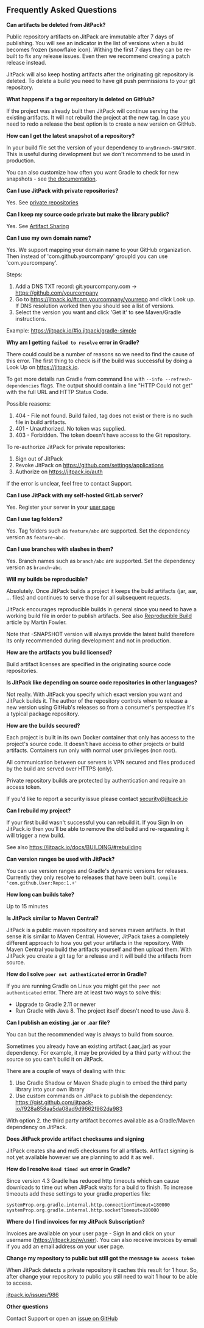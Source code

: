 Frequently Asked Questions
-

**Can artifacts be deleted from JitPack?**

Public repository artifacts on JitPack are immutable after 7 days of publishing. You will see an indicator in the list of versions when a build becomes frozen (snowflake icon). Withing the first 7 days they can be re-built to fix any release issues. Even then we recommend creating a patch release instead.

JitPack will also keep hosting artifacts after the originating git repository is deleted. To delete a build you need to have git push permissions to your git repository.

**What happens if a tag or repository is deleted on GitHub?**

If the project was already built then JitPack will continue serving the existing artifacts. It will not rebuild the project at the new tag. 
In case you need to redo a release the best option is to create a new version on GitHub.

**How can I get the latest snapshot of a repository?**

In your build file set the version of your dependency to `anyBranch-SNAPSHOT`. This is useful during development but we don't recommend to be used in production.

You can also customize how often you want Gradle to check for new snapshots - see [the documentation](https://docs.gradle.org/1.8-rc-1/userguide/dependency_management.html#sec:controlling_caching). 

**Can I use JitPack with private repositories?**

Yes. See [private repositories](https://jitpack.io/private)

**Can I keep my source code private but make the library public?**

Yes. See [Artifact Sharing](https://jitpack.io/docs/PRIVATE/#artifact-sharing)

**Can I use my own domain name?**

Yes. We support mapping your domain name to your GitHub organization. Then instead of 'com.github.yourcompany' groupId you can use 'com.yourcompany'. 

Steps:

  1. Add a DNS TXT record: git.yourcompany.com -> https://github.com/yourcompany
  2. Go to https://jitpack.io/#com.yourcompany/yourrepo and click Look up. If DNS resolution worked then you should see a list of versions. 
  3. Select the version you want and click 'Get it' to see Maven/Gradle instructions.

Example: https://jitpack.io/#io.jitpack/gradle-simple

**Why am I getting `failed to resolve` error in Gradle?**

There could could be a number of reasons so we need to find the cause of this error.
The first thing to check is if the build was successful by doing a Look Up on https://jitpack.io. 

To get more details run Gradle from command line with `--info --refresh-dependencies` flags.
The output should contain a line "HTTP Could not get" with the full URL and HTTP Status Code.

Possible reasons:
1. 404 - File not found. Build failed, tag does not exist or there is no such file in build artifacts.
2. 401 - Unauthorized. No token was supplied.
3. 403 - Forbidden. The token doesn't have access to the Git repository.

To re-authorize JitPack for private repositories:
1. Sign out of JitPack
2. Revoke JitPack on https://github.com/settings/applications
3. Authorize on https://jitpack.io/auth

If the error is unclear, feel free to contact Support.

**Can I use JitPack with my self-hosted GitLab server?**

Yes. Register your server in your [user page](https://jitpack.io/w/user)

**Can I use tag folders?**

Yes. Tag folders such as `feature/abc` are supported. Set the dependency version as `feature~abc`.

**Can I use branches with slashes in them?**

Yes. Branch names such as `branch/abc` are supported. Set the dependency version as `branch~abc`.

**Will my builds be reproducible?**

Absolutely. Once JitPack builds a project it keeps the build artifacts (jar, aar, ... files) and continues to serve those for all subsequent requests.

JitPack encourages reproducible builds in general since you need to have a working build file in order to publish artifacts. See also [Reproducible Build](http://martinfowler.com/bliki/ReproducibleBuild.html) article by Martin Fowler.

Note that -SNAPSHOT version will always provide the latest build therefore its only recommended during development and not in production.

**How are the artifacts you build licensed?**

Build artifact licenses are specified in the originating source code repositories. 

**Is JitPack like depending on source code repositories in other languages?**

Not really. With JitPack you specify which exact version you want and JitPack builds it. The author of the repository controls when to release a new version using GitHub's releases so from a consumer's perspective it's a typical package repository. 

**How are the builds secured?**

Each project is built in its own Docker container that only has access to the project's source code. It doesn't have access to other projects or build artifacts. Containers run only with normal user privileges (non root). 

All communication between our servers is VPN secured and files produced by the build are served over HTTPS (only).

Private repository builds are protected by authentication and require an access token.

If you'd like to report a security issue please contact security@jitpack.io

**Can I rebuild my project?**

If your first build wasn't successful you can rebuild it. If you Sign In on JitPack.io then you'll be able to remove the old build and re-requesting it will trigger a new build. 

See also https://jitpack.io/docs/BUILDING/#rebuilding

**Can version ranges be used with JitPack?**

You can use version ranges and Gradle's dynamic versions for releases. Currently they only resolve to releases that have been built.
`compile 'com.github.User:Repo:1.+'`

**How long can builds take?**

Up to 15 minutes

**Is JitPack similar to Maven Central?**

JitPack is a public maven repository and serves maven artifacts. In that sense it is similar to Maven Central. However, JitPack takes a completely different approach to how you get your artifacts in the repository. With Maven Central you build the artifacts yourself and then upload them. With JitPack you create a git tag for a release and it will build the artifacts from source.

**How do I solve `peer not authenticated` error in Gradle?**

If you are running Gradle on Linux you might get the `peer not authenticated` error. There are at least two ways to solve this:
 - Upgrade to Gradle 2.11 or newer
 - Run Gradle with Java 8. The project itself doesn't need to use Java 8.

**Can I publish an existing .jar or .aar file?**

You can but the recommended way is always to build from source.

Sometimes you already have an existing artifact (.aar,.jar) as your dependency. For example, it may be provided by a third party without the source so you can't build it on JitPack.

There are a couple of ways of dealing with this:
  1. Use Gradle Shadow or Maven Shade plugin to embed the third party library into your own library
  2. Use custom commands on JitPack to publish the dependency: https://gist.github.com/jitpack-io/f928a858aa5da08ad9d9662f982da983
  
With option 2. the third party artifact becomes available as a Gradle/Maven dependency on JitPack.

**Does JitPack provide artifact checksums and signing**

JitPack creates sha and md5 checksums for all artifacts.
Artifact signing is not yet available however we are planning to add it as well.

**How do I resolve `Read timed out` error in Gradle?**

Since version 4.3 Gradle has reduced http timeouts which can cause downloads to time out when JitPack waits for a build to finish.
To increase timeouts add these settings to your gradle.properties file:
```
systemProp.org.gradle.internal.http.connectionTimeout=180000
systemProp.org.gradle.internal.http.socketTimeout=180000
```

**Where do I find invoices for my JitPack Subscription?**

Invoices are available on your user page - Sign In and click on your username (https://jitpack.io/w/user).
You can also receive invoices by email if you add an email address on your user page. 

**Change my repository to public but still got the message `No access token`**

When JitPack detects a private repository it caches this result for 1 hour. So, after change your repository to public you still need to wait 1 hour to be able to access.

[jitpack.io/issues/986](https://github.com/jitpack/jitpack.io/issues/986#issuecomment-265189883)

**Other questions**

Contact Support or open an [issue on GitHub](https://github.com/jitpack/jitpack.io/issues)
